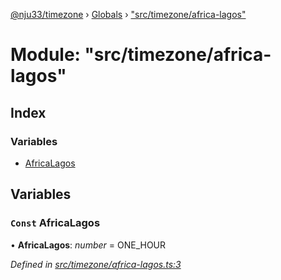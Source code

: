 [@nju33/timezone](../README.md) › [Globals](../globals.md) › ["src/timezone/africa-lagos"](_src_timezone_africa_lagos_.md)

# Module: "src/timezone/africa-lagos"

## Index

### Variables

* [AfricaLagos](_src_timezone_africa_lagos_.md#const-africalagos)

## Variables

### `Const` AfricaLagos

• **AfricaLagos**: *number* = ONE_HOUR

*Defined in [src/timezone/africa-lagos.ts:3](https://github.com/nju33/timezone/blob/c9267a7/src/timezone/africa-lagos.ts#L3)*
